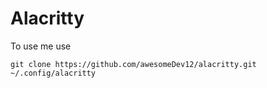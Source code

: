 # Alacritty

To use me use 

```
git clone https://github.com/awesomeDev12/alacritty.git ~/.config/alacritty
```
